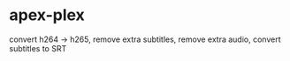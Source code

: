 # apex-plex
convert h264 -> h265, remove extra subtitles, remove extra audio, convert subtitles to SRT

